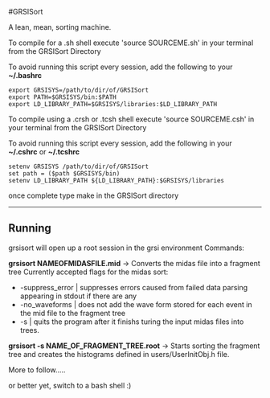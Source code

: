 #GRSISort

A lean, mean, sorting machine. 

To compile for a .sh shell execute 'source SOURCEME.sh' in your terminal from the GRSISort Directory

To avoid running this script every session, add the following to your **~/.bashrc**
```
export GRSISYS=/path/to/dir/of/GRSISort
export PATH=$GRSISYS/bin:$PATH
export LD_LIBRARY_PATH=$GRSISYS/libraries:$LD_LIBRARY_PATH
```

To compile using a .crsh or .tcsh shell execute 'source SOURCEME.csh' in your terminal from the GRSISort Directory

To avoid running this script every session, add the following in your **~/.cshrc**  or **~/.tcshrc** 
```
setenv GRSISYS /path/to/dir/of/GRSISort
set path = ($path $GRSISYS/bin)
setenv LD_LIBRARY_PATH ${LD_LIBRARY_PATH}:$GRSISYS/libraries
```

once complete type make in the GRSISort directory

-----------------------------------------
Running
-----------------------------------------
grsisort will open up a root session in the grsi environment
Commands:

**grsisort NAMEOFMIDASFILE.mid**  -> Converts the midas file into a fragment tree
Currently accepted flags for the midas sort:
  * -suppress_error |  suppresses errors caused from failed data parsing appearing in stdout if there are any
  * -no_waveforms   |  does not add the wave form stored for each event in the mid file to the fragment tree
  * -s              |  quits the program after it finishs turing the input midas files into trees.

**grsisort -s NAME_OF_FRAGMENT_TREE.root**   -> Starts sorting the fragment tree and creates the histograms defined in users/UserInitObj.h file.


More to follow.....

or better yet, switch to a bash shell :)
